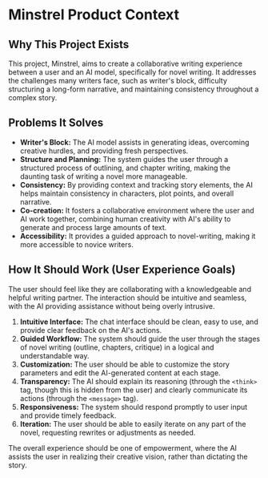 # Minstrel Product Context

## Why This Project Exists

This project, Minstrel, aims to create a collaborative writing experience between a user and an AI model, specifically for novel writing. It addresses the challenges many writers face, such as writer's block, difficulty structuring a long-form narrative, and maintaining consistency throughout a complex story.

## Problems It Solves

- **Writer's Block:** The AI model assists in generating ideas, overcoming creative hurdles, and providing fresh perspectives.
- **Structure and Planning:** The system guides the user through a structured process of outlining, and chapter writing, making the daunting task of writing a novel more manageable.
- **Consistency:** By providing context and tracking story elements, the AI helps maintain consistency in characters, plot points, and overall narrative.
- **Co-creation:** It fosters a collaborative environment where the user and AI work together, combining human creativity with AI's ability to generate and process large amounts of text.
- **Accessibility:** It provides a guided approach to novel-writing, making it more accessible to novice writers.

## How It Should Work (User Experience Goals)

The user should feel like they are collaborating with a knowledgeable and helpful writing partner. The interaction should be intuitive and seamless, with the AI providing assistance without being overly intrusive.

1.  **Intuitive Interface:** The chat interface should be clean, easy to use, and provide clear feedback on the AI's actions.
2.  **Guided Workflow:** The system should guide the user through the stages of novel writing (outline, chapters, critique) in a logical and understandable way.
3.  **Customization:** The user should be able to customize the story parameters and edit the AI-generated content at each stage.
4.  **Transparency:** The AI should explain its reasoning (through the `<think>` tag, though this is hidden from the user) and clearly communicate its actions (through the `<message>` tag).
5.  **Responsiveness:** The system should respond promptly to user input and provide timely feedback.
6.  **Iteration:** The user should be able to easily iterate on any part of the novel, requesting rewrites or adjustments as needed.

The overall experience should be one of empowerment, where the AI assists the user in realizing their creative vision, rather than dictating the story.
